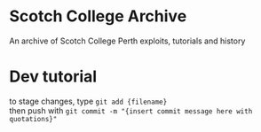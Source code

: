 # Scotch College Archive
An archive of Scotch College Perth exploits, tutorials and history

# Dev tutorial
to stage changes, type ```git add {filename}```
<br>then push with ```git commit -m "{insert commit message here with quotations}"```